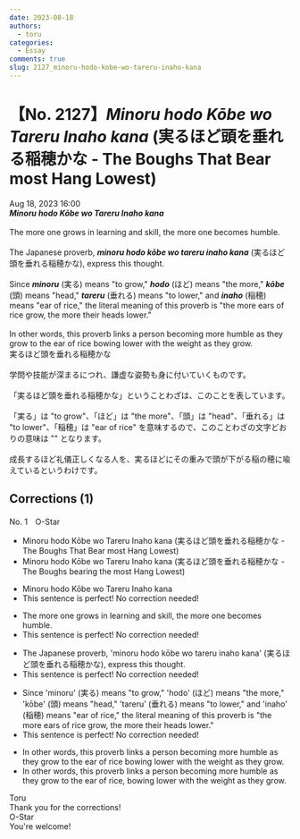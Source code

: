 ```yaml
---
date: 2023-08-18
authors:
  - toru
categories:
  - Essay
comments: true
slug: 2127_minoru-hodo-kobe-wo-tareru-inaho-kana
---
```


# 【No. 2127】<strong><em>Minoru hodo Kōbe wo Tareru Inaho kana</strong></em> (実るほど頭を垂れる稲穂かな - The Boughs That Bear most Hang Lowest)
<div class="date">Aug 18, 2023 16:00</div>
<div id="post"><div id="body_show_ori">
<strong><em>Minoru hodo Kōbe wo Tareru Inaho kana</strong></em><br/><br/>The more one grows in learning and skill, the more one becomes humble.<br/><br/>The Japanese proverb, <strong><em>minoru hodo kōbe wo tareru inaho kana</em></strong> (実るほど頭を垂れる稲穂かな), express this thought.<br/><br/>Since <strong><em>minoru</em></strong> (実る) means "to grow," <strong><em>hodo</em></strong> (ほど) means "the more," <strong><em>kōbe</em></strong> (頭) means "head," <strong><em>tareru</em></strong> (垂れる) means "to lower," and <strong><em>inaho</em></strong> (稲穂) means "ear of rice," the literal meaning of this proverb is "the more ears of rice grow, the more their heads lower."<br/><br/>In other words, this proverb links a person becoming more humble as they grow to the ear of rice bowing lower with the weight as they grow.
</div></div>

<!-- more -->

<div id="post_ja"><div id="body_show_mo">
実るほど頭を垂れる稲穂かな<br/><br/>学問や技能が深まるにつれ、謙虚な姿勢も身に付いていくものです。<br/><br/>「実るほど頭を垂れる稲穂かな」ということわざは、このことを表しています。<br/><br/>「実る」は "to grow"、「ほど」は "the more"、「頭」は "head"、「垂れる」は "to lower"、「稲穂」は "ear of rice" を意味するので、このことわざの文字どおりの意味は "" となります。<br/><br/>成長するほど礼儀正しくなる人を、実るほどにその重みで頭が下がる稲の穂に喩えているというわけです。
</div></div>

## Corrections (1)
<div id="block"><div class="first_name"> No. 1　<span class="just_name">O-Star</span></div><div id="block2">
<ul class="correction_field">
<li class="incorrect">Minoru hodo Kōbe wo Tareru Inaho kana (実るほど頭を垂れる稲穂かな - The Boughs That Bear most Hang Lowest)</li>
<li class="corrected correct">
Minoru hodo Kōbe wo Tareru Inaho kana (実るほど頭を垂れる稲穂かな - The Boughs <span class="f_bold">bearing the </span>most Hang Lowest)
</li>
</ul>
<ul class="correction_field">
<li class="incorrect">Minoru hodo Kōbe wo Tareru Inaho kana</li>
<li class="corrected perfect">This sentence is perfect! No correction needed!</li>
</ul>
<ul class="correction_field">
<li class="incorrect">The more one grows in learning and skill, the more one becomes humble.</li>
<li class="corrected perfect">This sentence is perfect! No correction needed!</li>
</ul>
<ul class="correction_field">
<li class="incorrect">The Japanese proverb, 'minoru hodo kōbe wo tareru inaho kana' (実るほど頭を垂れる稲穂かな), express this thought.</li>
<li class="corrected perfect">This sentence is perfect! No correction needed!</li>
</ul>
<ul class="correction_field">
<li class="incorrect">Since 'minoru' (実る) means "to grow," 'hodo' (ほど) means "the more," 'kōbe' (頭) means "head," 'tareru' (垂れる) means "to lower," and 'inaho' (稲穂) means "ear of rice," the literal meaning of this proverb is "the more ears of rice grow, the more their heads lower."</li>
<li class="corrected perfect">This sentence is perfect! No correction needed!</li>
</ul>
<ul class="correction_field">
<li class="incorrect">In other words, this proverb links a person becoming more humble as they grow to the ear of rice bowing lower with the weight as they grow.</li>
<li class="corrected correct">
In other words, this proverb links a person becoming more humble as they grow to the ear of rice<span class="f_bold">, bowing </span>lower with the weight as they grow.
</li>
</ul>
</div><div class="name"><span class="just_name">Toru</span><br>
Thank you for the corrections!
</div>
<div class="name"><span class="just_name">O-Star</span><br>
You're welcome!
</div>
</div>
